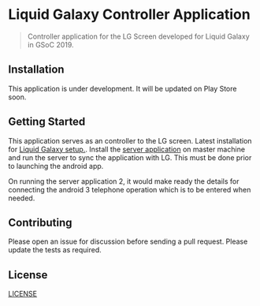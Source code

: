 # Liquid Galaxy Controller Application

> Controller application for the LG Screen developed for Liquid Galaxy in GSoC 2019.

## Installation

This application is under development. It will be updated on Play Store soon.

## Getting Started

This application serves as an controller to the LG screen. Latest installation for [Liquid Galaxy setup.](https://github.com/LiquidGalaxyLAB/liquid-galaxy).
Install the [server application](https://github.com/LiquidGalaxyLAB/osc_server_app) on master machine and run the server to sync the application with LG.
This must be done prior to launching the android app.

On running the server application 2, it would make ready the details for connecting the android 3 telephone operation which is to be entered when needed.

## Contributing

Please open an issue for discussion before sending a pull request. Please update the tests as required.

## License

[LICENSE](LICENSE)
